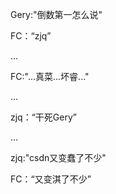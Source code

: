 Gery:"倒数第一怎么说"

FC：“zjq”

...

FC:"...真菜...坏睿..."

...

zjq：“干死Gery”

...

zjq:"csdn又变蠢了不少"

FC：“又变淇了不少”
